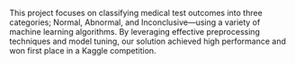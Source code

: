 This project focuses on classifying medical test outcomes into three categories; Normal, Abnormal, and Inconclusive—using a variety of machine learning algorithms. By leveraging effective preprocessing techniques and model tuning, our solution achieved high performance and won first place in a Kaggle competition.
